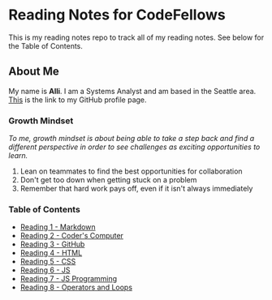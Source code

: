 # Reading Notes for CodeFellows

This is my reading notes repo to track all of my reading notes. See below for the Table of Contents.  

## About Me

My name is **Alli**. I am a Systems Analyst and am based in the Seattle area. [This](https://github.com/atjader10) is the link to my GitHub profile page. 

### Growth Mindset

*To me, growth mindset is about being able to take a step back and find a different perspective in order to see challenges as exciting opportunities to learn.*

1. Lean on teammates to find the best opportunities for collaboration
2. Don't get too down when getting stuck on a problem
3. Remember that hard work pays off, even if it isn't always immediately

### Table of Contents
- [Reading 1 - Markdown](markdown.md)
- [Reading 2 - Coder's Computer](coderscomputer.md)
- [Reading 3 - GitHub](github.md)
- [Reading 4 - HTML](html.md)
- [Reading 5 - CSS](css.md)
- [Reading 6 - JS](dynamic-web-pages-js.md)
- [Reading 7 - JS Programming](jsprogramming.md)
- [Reading 8 - Operators and Loops](operatorsandloops.md)



